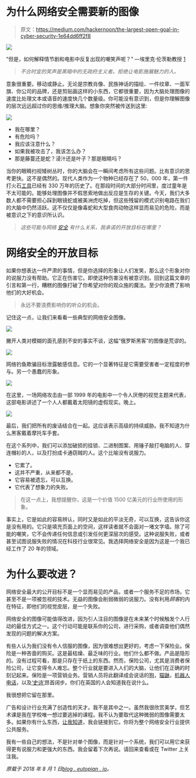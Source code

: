 # 为什么网络安全需要新的图像

> 原文：<https://medium.com/hackernoon/the-largest-open-goal-in-cyber-security-1e64dd6ff2f8>

![](img/da19886449e7ec10ef726dc9e4e0bb1d.png)

“但是，如何解释情节剧和电影中反复出现的嘲笑声呢？” —埃里克·伦茨勒教授 [1](https://blog.eutopian.io/the-largest-open-goal-in-cyber-security/#fn:1)

> *不合时宜的笑声是黑暗中的无政府主义者。拒绝让电影施展魅力的人。*

意象很重要。移动或静止。无论是宗教肖像、民族神话的描绘、一件纹章、一面军旗、你公司的品牌，还是剪贴画这样的小东西，它都很重要，因为大脑处理图像的速度比处理文本或语音的速度快几个数量级。你可能没有意识到，但是你理解图像的层次远远超过你的思维/推理大脑。想象你突然被传送到这里:

![](img/85fd172371403edff7f2d1ec1672a91d.png)

*   我在哪里？
*   有危险吗？
*   我应该注意什么？
*   如果我被攻击了，我该怎么办？
*   那是藤蔓还是蛇？浸汁还是叶子？那是眼睛吗？

当你的眼睛扫视矮树丛时，你的大脑会在一瞬间考虑所有这些问题。比有意识的思考更快。这不是偶然的。现代人类作为一个物种已经存在了 50，000 年，第一件打火石[工具](https://hackernoon.com/tagged/tools)已经有 330 万年的历史了。在那段时间的大部分时间里，度过童年是不太可能的。能够处理图像并不假思索地做出反应是生存的关键。今天，我们大多数人都不需要担心踩到眼镜蛇或被美洲虎吃掉，但这些残留的模式识别电路在我们的大脑中仍然活跃。这不仅仅是像毒蛇和大型食肉动物这样显而易见的危险，而是被意识之下的意识所认识。

> *这些可能与网络* [*安全*](https://hackernoon.com/tagged/security) *有什么关系，我承诺的开放目标在哪里？*

# 网络安全的开放目标

如果你想表达一件严肃的事情，但是你选择的形象让人们发笑，那么这个形象对你的说服力没有帮助。它正在伤害它。即使这种伤害没有被意识到。回到这篇文章的引言和第一行，糟糕的图像打破了你希望对你的观众施的魔法。至少你浪费了影响他们的大好机会。

> 永远不要浪费影响你的听众的机会。

记住这一点，让我们来看看一些典型的网络安全图像。

![](img/49c3734e89aaace7bab8c57bf2ddbfed.png)

撇开人类对模糊的面孔感到不安的事实不谈，这幅“俄罗斯黑客”的图像是荒谬的。

![](img/bfdb5a2350abec2f952639b182e2521a.png)

网络钓鱼欺骗目标泄露敏感信息。它的一个显著特征是它需要受害者一定程度的参与。另一个愚蠢的形象。

![](img/e485abca98277bcdf81967c1c746c510.png)

在这里，一场网络攻击由一部 1999 年的电影中一个令人厌倦的视觉主题来代表，这部电影讲述了一个人人都戴着太阳镜的虚假现实。晚上。

![](img/f6ceb982e995822a9889d47fb8400423.png)

最后，我们把所有的废话结合在一起。这应该表示高级的持续威胁。我不知道为什么黑客戴着摩托车手套。

在这个系列中，我们可以添加破损的挂锁、二进制图案、用锤子敲打电脑的人、穿连帽衫的人，以及打扮成卡通窃贼的人。这个比喻没有说服力。

*   它累了。
*   这并不严重，从来都不是。
*   它容易被遗忘，可以互换。
*   它代表了想象力的失败。

> 在这一点上，我想提醒你，这是一个价值 1500 亿美元的行业所使用的形象。

事实上，它是如此的容易辨认，同时又是如此的平淡无奇，可以互换，这告诉你这是没有用的。它只是填充页面上的空间，这样读者就不会面对一堵文字墙。除了可能的嘲笑，它不会传递任何信息或引发任何更深层次的感受。这种说服失败，或者甚至试图说服失败的情况在科技行业很常见。我选择网络安全是因为这是一个我已经工作了 20 年的领域。

# 为什么要改进？

网络安全最大的公开目标不是一个显而易见的产品，或者一个服务不足的市场，它甚至不是一项被忽视的技术。无益的图像会削弱微弱的说服力。没有利用*顾客*的内在特征，即他们的视觉皮层，是一个失败。

网络安全的图像可能值得改进，因为引人注目的图像是在未来某个时候触发个人行动的最佳方式之一。这个行动可能是联系你的公司，进行采购，或者调查他们偶然发现的问题的解决方案。

有些人认为我们没有令人信服的图像，因为很难想出更好的，考虑一下保险业。保险是一种吝啬的购买。这是最枯燥、最乏味的行业。他们什么都不做。产品是隐形的。没有过程可看，那是只存在于纸上的东西。然而，保险公司，尤其是消费者保险公司，让它变得令人难忘。整个行业就是要进入人们的大脑，让他们在正确的时刻记起来。保险是一项营销业务。营销人员将此翻译成会说话的[狗](https://www.youtube.com/user/thechurchilldog)，[猫鼬](https://www.youtube.com/watch?v=M0mXUC0cUPg)，[机器人电话](https://www.youtube.com/watch?v=Mji1AlUDJ4E)，以及[‘史诗’](https://www.youtube.com/watch?v=DaP9sN67QKI)昂首阔步。你们在英国的人会知道我在说什么。

我很想把它留在那里。

广告和设计行业充满了创造性的天才。我不是其中之一。虽然我很欣赏美学，但艺术课是我在学校唯一想过要逃掉的课程。我不认为要取代这种微弱的图像需要太多。如果你有什么东西，[让我知道](https://twitter.com/nickdothutton)，我会链接到它。你将为整个网络安全行业提供公共服务。

我有一些自己的想法，不是针对单个图像，而是针对一个系统，我们可以用它来获得更有说服力和更强大的东西。我会留着下次再说。请回来查看或在 Twitter 上关注我。

*原载于 2018 年 8 月 1 日*[*blog . eutopian . io*](https://blog.eutopian.io/the-largest-open-goal-in-cyber-security/)*。*